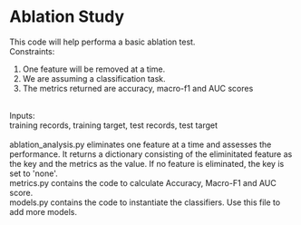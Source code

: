 # Ablation Study

This code will help performa a basic ablation test.<br>
Constraints:
1. One feature will be removed at a time.<br>
2. We are assuming a classification task.<br>
3. The metrics returned are accuracy, macro-f1 and AUC scores<br>
<br>
Inputs:<br>
training records, training target, test records, test target<br>
<br>
ablation_analysis.py eliminates one feature at a time and assesses the performance. It returns a dictionary consisting of the eliminitated feature as the key
and the metrics as the value. If no feature is eliminated, the key is set to 'none'.<br>
metrics.py contains the code to calculate Accuracy, Macro-F1 and AUC score.<br>
models.py contains the code to instantiate the classifiers. Use this file to add more models.

